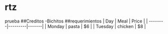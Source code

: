 # rtz
prueba
##Creditos
    -Bichitos
##requerimientos
| Day     | Meal    | Price |
| --------|---------|-------|
| Monday  | pasta   | $6    |
| Tuesday | chicken | $8    |
